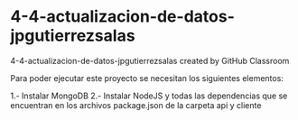 # 4-4-actualizacion-de-datos-jpgutierrezsalas
4-4-actualizacion-de-datos-jpgutierrezsalas created by GitHub Classroom

Para poder ejecutar este proyecto se necesitan los siguientes elementos:

1.- Instalar MongoDB
2.- Instalar NodeJS y todas las dependencias que se encuentran en los archivos package.json de la carpeta api y cliente

